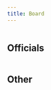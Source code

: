 ```yaml
---
title: Board
---
```


<div class="columns board-card-container">
  <div class="column">
    <board-member-card
      name="Niklas Mettälä"
      role="Chairperson"
      email="njmett[ät]utu.fi"
      telegram="Nikk3">
    </board-member-card>
    <board-member-card
      name="Noora Kontoniemi"
      role="Vice Chairperson"
      email="nskont[ät]utu.fi"
      telegram="nooosu">
    </board-member-card>
    <board-member-card
      name="Kristian Suominen"
      role="Events & Communication"
      email="kisuom[ät]utu.fi"
      telegram="Abbrassion">
    </board-member-card>
  </div>
  <div class="column">
    <board-member-card
      name="Janne Rissanen"
      role="Secretary"
      email="joriss[ät]utu.fi"
      telegram="Ja_Ri">
    </board-member-card>
    <board-member-card
      name="Veera Ollila"
      role="Treasurer & Environmental Affairs"
      email="vbolli[ät]utu.fi"
      telegram="veeraollila">
    </board-member-card>
    <board-member-card
      name="Akseli Hulkko"
      role="Events & Communication"
      email="ajhulk[ät]utu.fi"
      telegram="Akselihulkko">
    </board-member-card>
  </div>
</div>

## Officials

<div class="columns board-card-container">
  <div class="column">
    <board-member-card
      name="Valter Olin"
      role="Corporate Collaboration"
      email="violin[ät]utu.fi"
      telegram="Valter_olin">
    </board-member-card>
    <board-member-card
      name="Marika Rainto"
      role="Logistics"
      email="marika.rainto[ät]edu.turkuamk.fi"
      telegram="piisamir0tta">
    </board-member-card>
    <board-member-card
      name="Saga Salmi"
      role="FSOBP"
      email="sksalm[ät]utu.fi"
      telegram="sagakatriina">
    </board-member-card>
  </div>
  <div class="column">
    <board-member-card
      name="Rio Koskelo"
      role="Beer Pong League & International Affairs"
      email="rlskos[ät]utu.fi"
      telegram="RioKos">
    </board-member-card>
    <board-member-card
      name="Aleksi Pelkonen"
      role="Beer Pong League & Equality Affairs"
      email="aipelk[ät]utu.fi"
      telegram="pelkis96">
    </board-member-card>
    <board-member-card
      name="Karoliina Alho"
      role="Annual Ball Organizer"
      email="kaalho[ät]utu.fi"
      telegram="karoliinaurora">
    </board-member-card>
  </div>
</div>

## Other

<div class="columns board-card-container">
  <div class="column">
    <board-member-card
      name="Jarkko Pietilä"
      role="Webmaster"
      email="jtspie[ät]utu.fi"
      telegram="kurkkuu">
    </board-member-card>
  </div>
</div>
